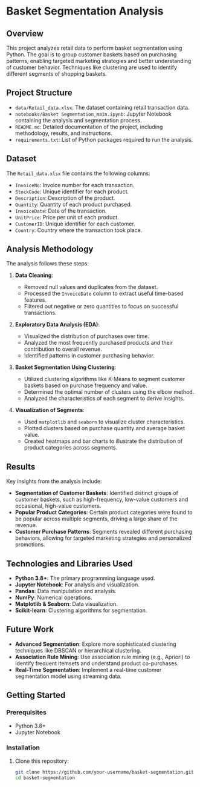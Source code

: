 # Basket Segmentation Analysis

## Overview
This project analyzes retail data to perform basket segmentation using Python. The goal is to group customer baskets based on purchasing patterns, enabling targeted marketing strategies and better understanding of customer behavior. Techniques like clustering are used to identify different segments of shopping baskets.

## Project Structure
- `data/Retail_data.xlsx`: The dataset containing retail transaction data.
- `notebooks/Basket Segmentation_main.ipynb`: Jupyter Notebook containing the analysis and segmentation process.
- `README.md`: Detailed documentation of the project, including methodology, results, and instructions.
- `requirements.txt`: List of Python packages required to run the analysis.

## Dataset
The `Retail_data.xlsx` file contains the following columns:
- `InvoiceNo`: Invoice number for each transaction.
- `StockCode`: Unique identifier for each product.
- `Description`: Description of the product.
- `Quantity`: Quantity of each product purchased.
- `InvoiceDate`: Date of the transaction.
- `UnitPrice`: Price per unit of each product.
- `CustomerID`: Unique identifier for each customer.
- `Country`: Country where the transaction took place.

## Analysis Methodology
The analysis follows these steps:

1. **Data Cleaning**:
   - Removed null values and duplicates from the dataset.
   - Processed the `InvoiceDate` column to extract useful time-based features.
   - Filtered out negative or zero quantities to focus on successful transactions.

2. **Exploratory Data Analysis (EDA)**:
   - Visualized the distribution of purchases over time.
   - Analyzed the most frequently purchased products and their contribution to overall revenue.
   - Identified patterns in customer purchasing behavior.

3. **Basket Segmentation Using Clustering**:
   - Utilized clustering algorithms like K-Means to segment customer baskets based on purchase frequency and value.
   - Determined the optimal number of clusters using the elbow method.
   - Analyzed the characteristics of each segment to derive insights.

4. **Visualization of Segments**:
   - Used `matplotlib` and `seaborn` to visualize cluster characteristics.
   - Plotted clusters based on purchase quantity and average basket value.
   - Created heatmaps and bar charts to illustrate the distribution of product categories across segments.

## Results
Key insights from the analysis include:
- **Segmentation of Customer Baskets**: Identified distinct groups of customer baskets, such as high-frequency, low-value customers and occasional, high-value customers.
- **Popular Product Categories**: Certain product categories were found to be popular across multiple segments, driving a large share of the revenue.
- **Customer Purchase Patterns**: Segments revealed different purchasing behaviors, allowing for targeted marketing strategies and personalized promotions.

## Technologies and Libraries Used
- **Python 3.8+**: The primary programming language used.
- **Jupyter Notebook**: For analysis and visualization.
- **Pandas**: Data manipulation and analysis.
- **NumPy**: Numerical operations.
- **Matplotlib & Seaborn**: Data visualization.
- **Scikit-learn**: Clustering algorithms for segmentation.

## Future Work
- **Advanced Segmentation**: Explore more sophisticated clustering techniques like DBSCAN or hierarchical clustering.
- **Association Rule Mining**: Use association rule mining (e.g., Apriori) to identify frequent itemsets and understand product co-purchases.
- **Real-Time Segmentation**: Implement a real-time customer segmentation model using streaming data.

## Getting Started

### Prerequisites
- Python 3.8+
- Jupyter Notebook

### Installation
1. Clone this repository:
   ```bash
   git clone https://github.com/your-username/basket-segmentation.git
   cd basket-segmentation
